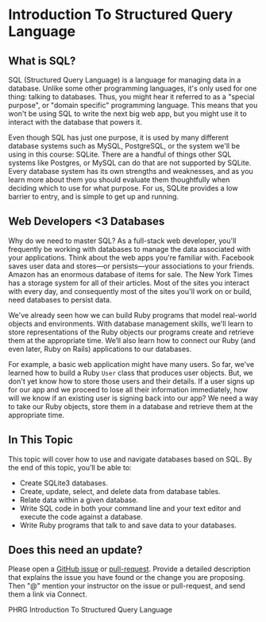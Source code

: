# Introduction To Structured Query Language

## What is SQL?

SQL (Structured Query Language) is a language for managing data in a database. Unlike some other programming languages, it's only used for one thing: talking to databases. Thus, you might hear it referred to as a "special purpose", or "domain specific" programming language. This means that you won't be using SQL to write the next big web app, but you might use it to interact with the database that powers it.

Even though SQL has just one purpose, it is used by many different database systems such as MySQL, PostgreSQL, or the system we'll be using in this course: SQLite. There are a handful of things other SQL systems like Postgres, or MySQL can do that are not supported by SQLite. Every database system has its own strengths and weaknesses, and as you learn more about them you should evaluate them thoughtfully when deciding which to use for what purpose. For us, SQLite provides a low barrier to entry, and is simple to get up and running. 

## Web Developers <3 Databases

Why do we need to master SQL? As a full-stack web developer, you'll frequently be working with databases to manage the data associated with your applications. Think about the web apps you're familiar with. Facebook saves user data and stores––or persists––your associations to your friends. Amazon has an enormous database of items for sale. The New York Times has a storage system for all of their articles. Most of the sites you interact with every day, and consequently most of the sites you'll work on or build, need databases to persist data.

We've already seen how we can build Ruby programs that model real-world objects and environments. With database management skills, we'll learn to store representations of the Ruby objects our programs create and retrieve them at the appropriate time. We’ll also learn how to connect our Ruby (and even later, Ruby on Rails) applications to our databases. 

For example, a basic web application might have many users. So far, we've learned how to build a Ruby `User` class that produces user objects. But, we don't yet know how to store those users and their details. If a user signs up for our app and we proceed to lose all their information immediately, how will we know if an existing user is signing back into our app? We need a way to take our Ruby objects, store them in a database and retrieve them at the appropriate time.

## In This Topic

This topic will cover how to use and navigate databases based on SQL. By the end of this topic, you’ll be able to: 

* Create SQLite3 databases.
* Create, update, select, and delete data from database tables.
* Relate data within a given database.
* Write SQL code in both your command line and your text editor and execute the code against a database. 
* Write Ruby programs that talk to and save data to your databases.

## Does this need an update?

Please open a [GitHub issue](https://github.com/learn-co-curriculum/phrg-sql-topic-introduction/issues) or [pull-request](https://github.com/learn-co-curriculum/phrg-sql-topic-introduction/pulls). Provide a detailed description that explains the issue you have found or the change you are proposing. Then "@" mention your instructor on the issue or pull-request, and send them a link via Connect.

<p data-visibility='hidden'>PHRG Introduction To Structured Query Language</p>

